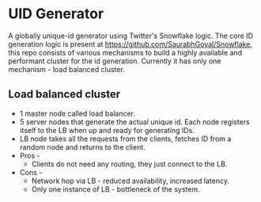 # UID Generator
A globally unique-id generator using Twitter's Snowflake logic. The core ID generation logic is present at https://github.com/SaurabhGoyal/Snowflake, this repo consists of various mechanisms to build a highly available and performant cluster for the id generation. Currently it has only one mechanism - load balanced cluster.
## Load balanced cluster
  - 1 master node called load balancer.
  - 5 server nodes that generate the actual unique id. Each node registers itself to the LB when up and ready for generating IDs.
  - LB node takes all the requests from the clients, fetches ID from a random node and returns to the client.
  - Pros -
    - Clients do not need any routing, they just connect to the LB.
  - Cons -
    - Network hop via LB - reduced availability, increased latency.
    - Only one instance of LB - bottleneck of the system.
